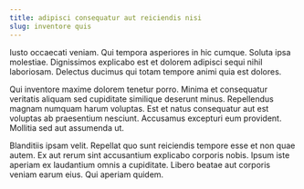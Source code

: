 ```yaml
---
title: adipisci consequatur aut reiciendis nisi
slug: inventore quis
---
```


Iusto occaecati veniam. Qui tempora asperiores in hic cumque. Soluta ipsa molestiae. Dignissimos explicabo est et dolorem adipisci sequi nihil laboriosam. Delectus ducimus qui totam tempore animi quia est dolores.

Qui inventore maxime dolorem tenetur porro. Minima et consequatur veritatis aliquam sed cupiditate similique deserunt minus. Repellendus magnam numquam harum voluptas. Est et natus consequatur aut est voluptas ab praesentium nesciunt. Accusamus excepturi eum provident. Mollitia sed aut assumenda ut.

Blanditiis ipsam velit. Repellat quo sunt reiciendis tempore esse et non quae autem. Ex aut rerum sint accusantium explicabo corporis nobis. Ipsum iste aperiam ex laudantium omnis a cupiditate. Libero beatae aut corporis veniam earum eius. Qui aperiam quidem.
